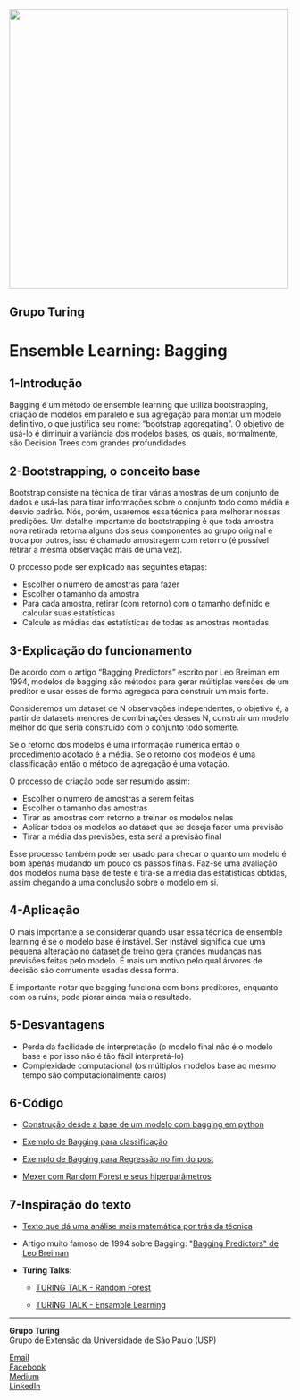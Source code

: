 <img src="https://i.ibb.co/DtHQ3FG/802x265-Logo-GT.png" width="500">

## Grupo Turing
# Ensemble Learning: Bagging

## 1-Introdução
	
Bagging é um método de ensemble learning que utiliza bootstrapping, criação de modelos em paralelo e sua agregação para montar um modelo definitivo, o que justifica seu nome: “bootstrap aggregating”. O objetivo de usá-lo é diminuir a variância dos modelos bases, os quais, normalmente, são Decision Trees com grandes profundidades.

## 2-Bootstrapping, o conceito base

Bootstrap consiste na técnica de tirar várias amostras de um conjunto de dados e usá-las para tirar informações sobre o conjunto todo como média e desvio padrão. Nós, porém, usaremos essa técnica para melhorar nossas predições. Um detalhe importante do bootstrapping é que toda amostra nova retirada retorna alguns dos seus componentes ao grupo original e troca por outros, isso é chamado amostragem com retorno (é possível retirar a mesma   observação mais de uma vez).

O processo pode ser explicado nas seguintes etapas:
* Escolher o número de amostras para fazer
* Escolher o tamanho da amostra
* Para cada amostra, retirar (com retorno) com o tamanho definido e calcular suas estatísticas
* Calcule as médias das estatísticas de todas as amostras montadas

## 3-Explicação do funcionamento

De acordo com o artigo “Bagging Predictors” escrito por Leo Breiman em 1994, modelos de bagging são métodos para gerar múltiplas versões de um preditor e usar esses de forma agregada para construir um mais forte.

Consideremos um dataset de N observações independentes, o objetivo é, a partir de datasets menores de combinações desses N, construir um modelo melhor do que seria construído com o conjunto todo somente.

Se o retorno dos modelos é uma informação numérica então o procedimento adotado é a média. Se o retorno dos modelos é uma classificação então o método de agregação é uma votação.

O processo de criação pode ser resumido assim:

* Escolher o número de amostras a serem feitas
* Escolher o tamanho das amostras
* Tirar as amostras com retorno e treinar os modelos nelas
* Aplicar todos os modelos ao dataset que se deseja fazer uma previsão
* Tirar a média das previsões, esta será a previsão final

Esse processo também pode ser usado para checar o quanto um modelo é bom apenas mudando um pouco os passos finais. Faz-se uma avaliação dos modelos numa base de teste e tira-se a média das estatísticas obtidas, assim chegando a uma conclusão sobre o modelo em si.

## 4-Aplicação

O mais importante a se considerar quando usar essa técnica de ensemble learning é se o modelo base é instável. Ser instável significa que uma pequena alteração no dataset de treino gera grandes mudanças nas previsões feitas pelo modelo. É mais um motivo pelo qual árvores de decisão são comumente usadas dessa forma. 

É importante notar que bagging funciona com bons preditores, enquanto com os ruins, pode piorar ainda mais  o resultado.

## 5-Desvantagens

* Perda da facilidade de interpretação (o modelo final não é o modelo base e por isso não é tão fácil interpretá-lo)
* Complexidade computacional (os múltiplos modelos base ao mesmo tempo são computacionalmente caros)

## 6-Código
 
* [Construção desde a base de um modelo com bagging em python](https://machinelearningmastery.com/implement-bagging-scratch-python/)

* [Exemplo de Bagging para classificação](https://www.geeksforgeeks.org/ml-bagging-classifier/)

* [Exemplo de Bagging para Regressão no fim do post](https://medium.com/turing-talks/turing-talks-24-modelos-de-predi%C3%A7%C3%A3o-ensemble-learning-aa02ce01afda)

* [Mexer com Random Forest e seus hiperparâmetros](https://medium.com/turing-talks/turing-talks-18-modelos-de-predi%C3%A7%C3%A3o-random-forest-cfc91cd8e524)


## 7-Inspiração do texto

* [Texto que dá uma análise mais matemática por trás da técnica](https://www.stat.cmu.edu/~ryantibs/datamining/lectures/24-bag.pdf)

* Artigo muito famoso de 1994 sobre Bagging: "[Bagging Predictors" de Leo Breiman](https://link.springer.com/content/pdf/10.1023%2FA%3A1018054314350.pdf)

- **Turing Talks**:
    - [TURING TALK - Random Forest](https://medium.com/turing-talks/turing-talks-18-modelos-de-predi%C3%A7%C3%A3o-random-forest-cfc91cd8e52)

    - [TURING TALK - Ensamble Learning](https://medium.com/turing-talks/turing-talks-24-modelos-de-predi%C3%A7%C3%A3o-ensemble-learning-aa02ce01afda)


---
**Grupo Turing**  
Grupo de Extensão da Universidade de São Paulo (USP)

[Email](mailto:turing.usp@gmail.com)   
[Facebook](https://www.facebook.com/grupoturing.usp)  
[Medium](https://www.medium.com/turing-talks)  
[LinkedIn](https://www.linkedin.com/company/grupo-turing)

